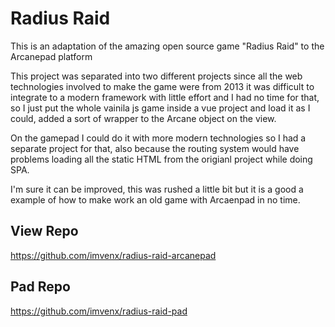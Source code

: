 # Radius Raid

This is an adaptation of the amazing open source game "Radius Raid" to the Arcanepad platform

<YoutubeEmbed video-id="ZNmKL_J8nlc" />

This project was separated into two different projects since all the web technologies involved to make the game were from 2013 it was difficult
to integrate to a modern framework with little effort and I had no time for that, so I just put the whole vainila js game inside a vue project
and load it as I could, added a sort of wrapper to the Arcane object on the view. 

On the gamepad I could do it with more modern technologies so I had a separate project for that, also because the routing system would have problems
loading all the static HTML from the origianl project while doing SPA. 

I'm sure it can be improved, this was rushed a little bit but it is a good a example of how to make work an old game with Arcaenpad in no time.

## View Repo

https://github.com/imvenx/radius-raid-arcanepad

## Pad Repo

https://github.com/imvenx/radius-raid-pad